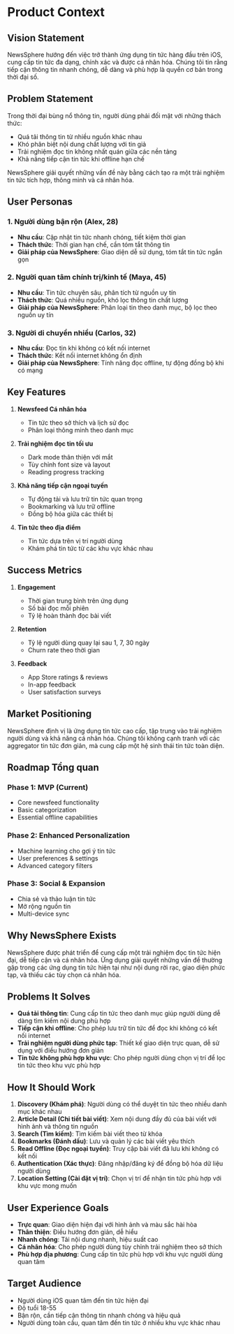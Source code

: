 # Product Context

## Vision Statement

NewsSphere hướng đến việc trở thành ứng dụng tin tức hàng đầu trên iOS, cung cấp tin tức đa dạng, chính xác và được cá nhân hóa. Chúng tôi tin rằng tiếp cận thông tin nhanh chóng, dễ dàng và phù hợp là quyền cơ bản trong thời đại số.

## Problem Statement

Trong thời đại bùng nổ thông tin, người dùng phải đối mặt với những thách thức:
- Quá tải thông tin từ nhiều nguồn khác nhau
- Khó phân biệt nội dung chất lượng với tin giả
- Trải nghiệm đọc tin không nhất quán giữa các nền tảng
- Khả năng tiếp cận tin tức khi offline hạn chế

NewsSphere giải quyết những vấn đề này bằng cách tạo ra một trải nghiệm tin tức tích hợp, thông minh và cá nhân hóa.

## User Personas

### 1. Người dùng bận rộn (Alex, 28)
- **Nhu cầu**: Cập nhật tin tức nhanh chóng, tiết kiệm thời gian
- **Thách thức**: Thời gian hạn chế, cần tóm tắt thông tin
- **Giải pháp của NewsSphere**: Giao diện dễ sử dụng, tóm tắt tin tức ngắn gọn

### 2. Người quan tâm chính trị/kinh tế (Maya, 45)
- **Nhu cầu**: Tin tức chuyên sâu, phân tích từ nguồn uy tín
- **Thách thức**: Quá nhiều nguồn, khó lọc thông tin chất lượng
- **Giải pháp của NewsSphere**: Phân loại tin theo danh mục, bộ lọc theo nguồn uy tín

### 3. Người di chuyển nhiều (Carlos, 32)
- **Nhu cầu**: Đọc tin khi không có kết nối internet
- **Thách thức**: Kết nối internet không ổn định
- **Giải pháp của NewsSphere**: Tính năng đọc offline, tự động đồng bộ khi có mạng

## Key Features

1. **Newsfeed Cá nhân hóa**
   - Tin tức theo sở thích và lịch sử đọc
   - Phân loại thông minh theo danh mục

2. **Trải nghiệm đọc tin tối ưu**
   - Dark mode thân thiện với mắt
   - Tùy chỉnh font size và layout
   - Reading progress tracking

3. **Khả năng tiếp cận ngoại tuyến**
   - Tự động tải và lưu trữ tin tức quan trọng
   - Bookmarking và lưu trữ offline
   - Đồng bộ hóa giữa các thiết bị

4. **Tin tức theo địa điểm**
   - Tin tức dựa trên vị trí người dùng
   - Khám phá tin tức từ các khu vực khác nhau

## Success Metrics

1. **Engagement**
   - Thời gian trung bình trên ứng dụng
   - Số bài đọc mỗi phiên
   - Tỷ lệ hoàn thành đọc bài viết

2. **Retention**
   - Tỷ lệ người dùng quay lại sau 1, 7, 30 ngày
   - Churn rate theo thời gian

3. **Feedback**
   - App Store ratings & reviews
   - In-app feedback
   - User satisfaction surveys

## Market Positioning

NewsSphere định vị là ứng dụng tin tức cao cấp, tập trung vào trải nghiệm người dùng và khả năng cá nhân hóa. Chúng tôi không cạnh tranh với các aggregator tin tức đơn giản, mà cung cấp một hệ sinh thái tin tức toàn diện.

## Roadmap Tổng quan

### Phase 1: MVP (Current)
- Core newsfeed functionality
- Basic categorization
- Essential offline capabilities

### Phase 2: Enhanced Personalization
- Machine learning cho gợi ý tin tức
- User preferences & settings
- Advanced category filters

### Phase 3: Social & Expansion
- Chia sẻ và thảo luận tin tức
- Mở rộng nguồn tin
- Multi-device sync

## Why NewsSphere Exists
NewsSphere được phát triển để cung cấp một trải nghiệm đọc tin tức hiện đại, dễ tiếp cận và cá nhân hóa. Ứng dụng giải quyết những vấn đề thường gặp trong các ứng dụng tin tức hiện tại như nội dung rời rạc, giao diện phức tạp, và thiếu các tùy chọn cá nhân hóa.

## Problems It Solves
- **Quá tải thông tin**: Cung cấp tin tức theo danh mục giúp người dùng dễ dàng tìm kiếm nội dung phù hợp
- **Tiếp cận khi offline**: Cho phép lưu trữ tin tức để đọc khi không có kết nối internet
- **Trải nghiệm người dùng phức tạp**: Thiết kế giao diện trực quan, dễ sử dụng với điều hướng đơn giản
- **Tin tức không phù hợp khu vực**: Cho phép người dùng chọn vị trí để lọc tin tức theo khu vực phù hợp

## How It Should Work
1. **Discovery (Khám phá)**: Người dùng có thể duyệt tin tức theo nhiều danh mục khác nhau
2. **Article Detail (Chi tiết bài viết)**: Xem nội dung đầy đủ của bài viết với hình ảnh và thông tin nguồn
3. **Search (Tìm kiếm)**: Tìm kiếm bài viết theo từ khóa
4. **Bookmarks (Đánh dấu)**: Lưu và quản lý các bài viết yêu thích
5. **Read Offline (Đọc ngoại tuyến)**: Truy cập bài viết đã lưu khi không có kết nối
6. **Authentication (Xác thực)**: Đăng nhập/đăng ký để đồng bộ hóa dữ liệu người dùng
7. **Location Setting (Cài đặt vị trí)**: Chọn vị trí để nhận tin tức phù hợp với khu vực mong muốn

## User Experience Goals
- **Trực quan**: Giao diện hiện đại với hình ảnh và màu sắc hài hòa
- **Thân thiện**: Điều hướng đơn giản, dễ hiểu
- **Nhanh chóng**: Tải nội dung nhanh, hiệu suất cao
- **Cá nhân hóa**: Cho phép người dùng tùy chỉnh trải nghiệm theo sở thích
- **Phù hợp địa phương**: Cung cấp tin tức phù hợp với khu vực người dùng quan tâm

## Target Audience
- Người dùng iOS quan tâm đến tin tức hiện đại
- Độ tuổi 18-55
- Bận rộn, cần tiếp cận thông tin nhanh chóng và hiệu quả
- Người dùng toàn cầu, quan tâm đến tin tức ở nhiều khu vực khác nhau 